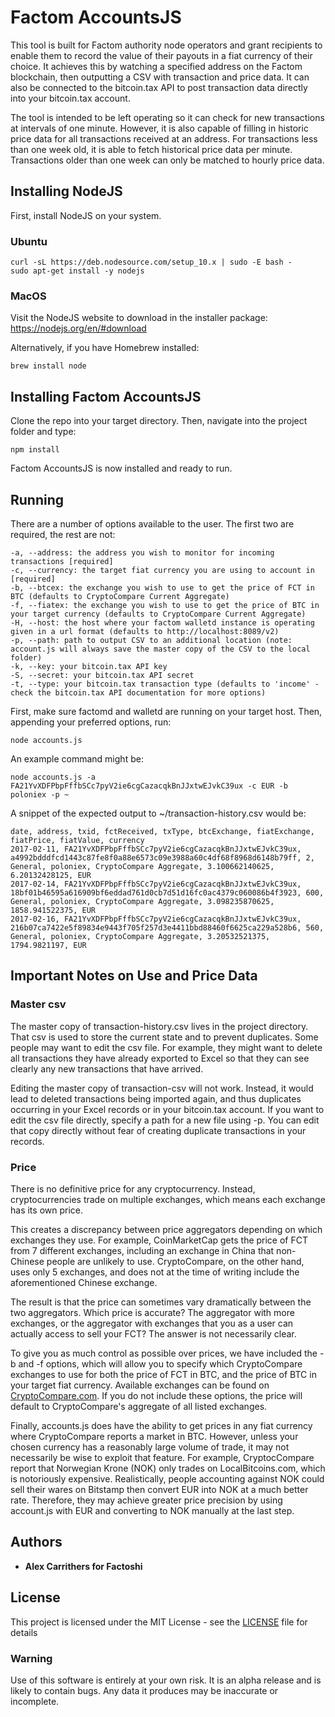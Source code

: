 # Factom AccountsJS

This tool is built for Factom authority node operators and grant recipients to enable them to record the value of their payouts in a fiat currency of their choice. It achieves this by watching a specified address on the Factom blockchain, then outputting a CSV with transaction and price data. It can also be connected to the bitcoin.tax API to post transaction data directly into your bitcoin.tax account.

The tool is intended to be left operating so it can check for new transactions at intervals of one minute. However, it is also capable of filling in historic price data for all transactions received at an address. For transactions less than one week old, it is able to fetch historical price data per minute. Transactions older than one week can only be matched to hourly price data.


## Installing NodeJS

First, install NodeJS on your system.

### Ubuntu

```
curl -sL https://deb.nodesource.com/setup_10.x | sudo -E bash -
sudo apt-get install -y nodejs
```

### MacOS

Visit the NodeJS website to download in the installer package: https://nodejs.org/en/#download

Alternatively, if you have Homebrew installed:

```
brew install node
```

## Installing Factom AccountsJS

Clone the repo into your target directory. Then, navigate into the project folder and type:

```
npm install
```

Factom AccountsJS is now installed and ready to run.

## Running

There are a number of options available to the user. The first two are required, the rest are not:

```
-a, --address: the address you wish to monitor for incoming transactions [required]
-c, --currency: the target fiat currency you are using to account in [required]
-b, --btcex: the exchange you wish to use to get the price of FCT in BTC (defaults to CryptoCompare Current Aggregate)
-f, --fiatex: the exchange you wish to use to get the price of BTC in your target currency (defaults to CryptoCompare Current Aggregate)
-H, --host: the host where your factom walletd instance is operating given in a url format (defaults to http://localhost:8089/v2)
-p, --path: path to output CSV to an additional location (note: account.js will always save the master copy of the CSV to the local folder)
-k, --key: your bitcoin.tax API key
-S, --secret: your bitcoin.tax API secret
-t, --type: your bitcoin.tax transaction type (defaults to 'income' - check the bitcoin.tax API documentation for more options)
```

First, make sure factomd and walletd are running on your target host. Then, appending your preferred options, run:

```
node accounts.js
```

An example command might be:

```
node accounts.js -a FA21YvXDFPbpFffbSCc7pyV2ie6cgCazacqkBnJJxtwEJvkC39ux -c EUR -b poloniex -p ~
```

A snippet of the expected output to ~/transaction-history.csv would be:

```
date, address, txid, fctReceived, txType, btcExchange, fiatExchange, fiatPrice, fiatValue, currency
2017-02-11, FA21YvXDFPbpFffbSCc7pyV2ie6cgCazacqkBnJJxtwEJvkC39ux, a4992bdddfcd1443c87fe8f0a88e6573c09e3988a60c4df68f8968d6148b79ff, 2, General, poloniex, CryptoCompare Aggregate, 3.100662140625, 6.20132428125, EUR
2017-02-14, FA21YvXDFPbpFffbSCc7pyV2ie6cgCazacqkBnJJxtwEJvkC39ux, 18bf01b46595a616909bf6eddad761d0cb7d51d16fc0ac4379c060086b4f3923, 600, General, poloniex, CryptoCompare Aggregate, 3.098235870625, 1858.941522375, EUR
2017-02-16, FA21YvXDFPbpFffbSCc7pyV2ie6cgCazacqkBnJJxtwEJvkC39ux, 216b07ca7422e5f89834e9443f705f257d3e4411bbd88460f6625ca229a528b6, 560, General, poloniex, CryptoCompare Aggregate, 3.20532521375, 1794.9821197, EUR

```

## Important Notes on Use and Price Data

### Master csv

The master copy of transaction-history.csv lives in the project directory. That csv is used to store the current state and to prevent duplicates. Some people may want to edit the csv file. For example, they might want to delete all transactions they have already exported to Excel so that they can see clearly any new transactions that have arrived.

Editing the master copy of transaction-csv will not work. Instead, it would lead to deleted transactions being imported again, and thus duplicates occurring in your Excel records or in your bitcoin.tax account. If you want to edit the csv file directly, specify a path for a new file using -p. You can edit that copy directly without fear of creating duplicate transactions in your records.

### Price

There is no definitive price for any cryptocurrency. Instead, cryptocurrencies trade on multiple exchanges, which means each exchange has its own price.

This creates a discrepancy between price aggregators depending on which exchanges they use. For example, CoinMarketCap gets the price of FCT from 7 different exchanges, including an exchange in China that non-Chinese people are unlikely to use. CryptoCompare, on the other hand, uses only 5 exchanges, and does not at the time of writing include the aforementioned Chinese exchange.

The result is that the price can sometimes vary dramatically between the two aggregators. Which price is accurate? The aggregator with more exchanges, or the aggregator with exchanges that you as a user can actually access to sell your FCT? The answer is not necessarily clear.

To give you as much control as possible over prices, we have included the -b and -f options, which will allow you to specify which CryptoCompare exchanges to use for both the price of FCT in BTC, and the price of BTC in your target fiat currency. Available exchanges can be found on [CryptoCompare.com](https://www.cryptocompare.com/). If you do not include these options, the price will default to CryptoCompare's aggregate of all listed exchanges.

Finally, accounts.js does have the ability to get prices in any fiat currency where CryptoCompare reports a market in BTC. However, unless your chosen currency has a reasonably large volume of trade, it may not necessarily be wise to exploit that feature. For example, CryptocCompare report that Norwegian Krone (NOK) only trades on LocalBitcoins.com, which is notoriously expensive. Realistically, people accounting against NOK could sell their wares on Bitstamp then convert EUR into NOK at a much better rate. Therefore, they may achieve greater price precision by using account.js with EUR and converting to NOK manually at the last step.

## Authors

* **Alex Carrithers for Factoshi**

## License

This project is licensed under the MIT License - see the [LICENSE](LICENSE) file for details

### Warning

Use of this software is entirely at your own risk. It is an alpha release and is likely to contain bugs. Any data it produces may be inaccurate or incomplete.
